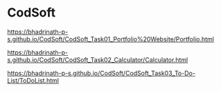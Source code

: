 # CodSoft

https://bhadrinath-p-s.github.io/CodSoft/CodSoft_Task01_Portfolio%20Website/Portfolio.html

https://bhadrinath-p-s.github.io/CodSoft/CodSoft_Task02_Calculator/Calculator.html

https://bhadrinath-p-s.github.io/CodSoft/CodSoft_Task03_To-Do-List/ToDoList.html
